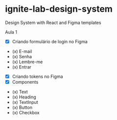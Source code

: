 # ignite-lab-design-system
Design System with React and Figma templates

Aula 1
- [x] Criando formulário de login no Figma
- (x) E-mail
- (x) Senha
- (x) Lembre-me
- (x) Entrar
- [x] Criando tokens no Figma
- [x] Components
- (x) Text
- (x) Heading
- (x) TextInput
- (x) Button
- (x) Checkbox

